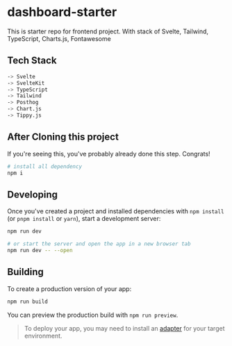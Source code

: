 # dashboard-starter

This is starter repo for frontend project. With stack of Svelte, Tailwind, TypeScript, Charts.js, Fontawesome

## Tech Stack

```bash
-> Svelte
-> SvelteKit
-> TypeScript
-> Tailwind
-> Posthog
-> Chart.js
-> Tippy.js

```

## After Cloning this project

If you're seeing this, you've probably already done this step. Congrats!

```bash
# install all dependency
npm i

```

## Developing

Once you've created a project and installed dependencies with `npm install` (or `pnpm install` or `yarn`), start a development server:

```bash
npm run dev

# or start the server and open the app in a new browser tab
npm run dev -- --open
```

## Building

To create a production version of your app:

```bash
npm run build
```

You can preview the production build with `npm run preview`.

> To deploy your app, you may need to install an [adapter](https://kit.svelte.dev/docs/adapters) for your target environment.
